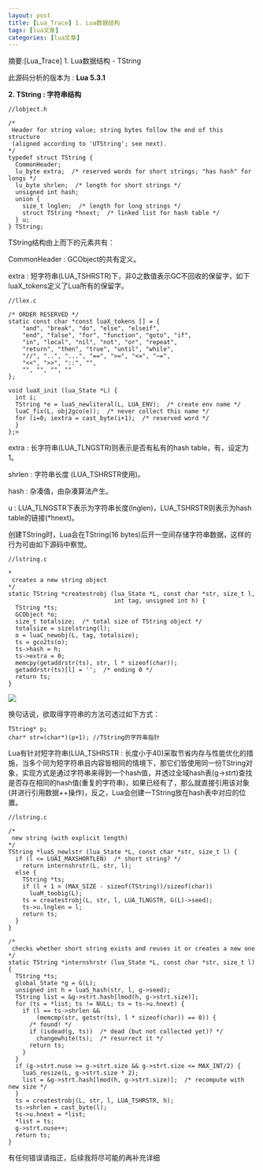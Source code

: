 ```yaml
---
layout: post
title: [Lua_Trace] 1. Lua数据结构  
tags: [lua文章]
categories: [lua文章]
---
```

摘要:[Lua_Trace] 1. Lua数据结构 - TString

  

此源码分析的版本为 : **Lua 5.3.1**

**2\. TString : 字符串结构**

    
    
    //lobject.h
    
    /*
     Header for string value; string bytes follow the end of this structure
     (aligned according to 'UTString'; see next).
    */
    typedef struct TString {
      CommonHeader;
      lu_byte extra;  /* reserved words for short strings; "has hash" for longs */
      lu_byte shrlen;  /* length for short strings */
      unsigned int hash;
      union {
        size_t lnglen;  /* length for long strings */
        struct TString *hnext;  /* linked list for hash table */
      } u;
    } TString;

TString结构由上而下的元素共有：

CommonHeader : GCObject的共有定义。

extra : 短字符串(LUA_TSHRSTR)下，非0之数值表示GC不回收的保留字，如下luaX_tokens定义了Lua所有的保留字。

    
    
    //llex.c
    
    /* ORDER RESERVED */
    static const char *const luaX_tokens [] = {
        "and", "break", "do", "else", "elseif",
        "end", "false", "for", "function", "goto", "if",
        "in", "local", "nil", "not", "or", "repeat",
        "return", "then", "true", "until", "while",
        "//", "..", "...", "==", ">=", "<=", "~=",
        "<<", ">>", "::", "",
        "", "", "", ""
    };
    
    void luaX_init (lua_State *L) {
      int i;
      TString *e = luaS_newliteral(L, LUA_ENV);  /* create env name */
      luaC_fix(L, obj2gco(e));  /* never collect this name */
      for (i=0; iextra = cast_byte(i+1);  /* reserved word */
      }
    };>

extra : 长字符串(LUA_TLNGSTR)则表示是否有私有的hash table，有，设定为1。

shrlen : 字符串长度 (LUA_TSHRSTR使用)。

hash : 杂凑值，由杂凑算法产生。

u : LUA_TLNGSTR下表示为字符串长度(lnglen)，LUA_TSHRSTR则表示为hash table的链接(*hnext)。

创建TString时，Lua会在TString(16 bytes)后开一空间存储字符串数据，这样的行为可由如下源码中察觉。

    
    
    //lstring.c
    
    *
     creates a new string object
    */
    static TString *createstrobj (lua_State *L, const char *str, size_t l,
                                  int tag, unsigned int h) {
      TString *ts;
      GCObject *o;
      size_t totalsize;  /* total size of TString object */
      totalsize = sizelstring(l);
      o = luaC_newobj(L, tag, totalsize);
      ts = gco2ts(o);
      ts->hash = h;
      ts->extra = 0;
      memcpy(getaddrstr(ts), str, l * sizeof(char));
      getaddrstr(ts)[l] = '';  /* ending 0 */
      return ts;
    }

![](https://az787680.vo.msecnd.net/user/iounegpf/1507/201571391157172.png)

换句话说，欲取得字符串的方法可透过如下方式：

    
    
    TString* p;
    char* str=(char*)(p+1); //TString的字符串指针

Lua有针对短字符串(LUA_TSHRSTR :
长度小于40)采取节省内存与性能优化的措施，当多个同为短字符串且内容皆相同的情境下，那它们皆使用同一份TString对象，实现方式是通过字符串来得到一个hash值，并透过全域hash表(g->strt)查找是否存在相同的hash值(重复的字符串)，如果已经有了，那么就直接引用该对象(并进行引用数据++操作)，反之，Lua会创建一TString放在hash表中对应的位置。

    
    
    //lstring.c
    
    /*
     new string (with explicit length)
    */
    TString *luaS_newlstr (lua_State *L, const char *str, size_t l) {
      if (l <= LUAI_MAXSHORTLEN)  /* short string? */
        return internshrstr(L, str, l);
      else {
        TString *ts;
        if (l + 1 > (MAX_SIZE - sizeof(TString))/sizeof(char))
          luaM_toobig(L);
        ts = createstrobj(L, str, l, LUA_TLNGSTR, G(L)->seed);
        ts->u.lnglen = l;
        return ts;
      }
    }
    
    /*
     checks whether short string exists and reuses it or creates a new one
    */
    static TString *internshrstr (lua_State *L, const char *str, size_t l) {
      TString *ts;
      global_State *g = G(L);
      unsigned int h = luaS_hash(str, l, g->seed);
      TString list = &g->strt.hash[lmod(h, g->strt.size)];
      for (ts = *list; ts != NULL; ts = ts->u.hnext) {
        if (l == ts->shrlen &&
            (memcmp(str, getstr(ts), l * sizeof(char)) == 0)) {
          /* found! */
          if (isdead(g, ts))  /* dead (but not collected yet)? */
            changewhite(ts);  /* resurrect it */
          return ts;
        }
      }
      if (g->strt.nuse >= g->strt.size && g->strt.size <= MAX_INT/2) {
        luaS_resize(L, g->strt.size * 2);
        list = &g->strt.hash[lmod(h, g->strt.size)];  /* recompute with new size */
      }
      ts = createstrobj(L, str, l, LUA_TSHRSTR, h);
      ts->shrlen = cast_byte(l);
      ts->u.hnext = *list;
      *list = ts;
      g->strt.nuse++;
      return ts;
    }

有任何错误请指正，后续我将尽可能的再补充详细